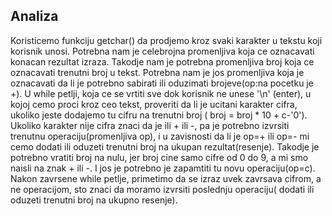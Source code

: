 ## Analiza
Koristicemo funkciju getchar() da prodjemo kroz svaki karakter u tekstu koji korisnik unosi. Potrebna nam je celebrojna promenljiva koja ce oznacavati konacan rezultat izraza. Takodje nam je potrebna promenljiva broj koja ce oznacavati trenutni broj u tekst. Potrebna nam je jos promenljiva koja je oznacavati da li je potrebno sabirati ili oduzimati brojeve(op:na pocetku je +).
U while petlji, koja ce se vrtiti sve dok korisnik ne unese '\n' (enter), u kojoj cemo proci kroz ceo tekst, proveriti da li je ucitani karakter cifra, ukoliko jeste dodajemo tu cifru na trenutni broj ( broj = broj * 10 + c-'0'). Ukoliko karakter nije cifra znaci da je ili + ili -, pa je potrebno izvrsiti trenutnu operaciju(promenljiva op), i u zavisnosti da li je op=+ ili op=- mi cemo dodati ili oduzeti trenutni broj na ukupan rezultat(resenje). Takodje je potrebno vratiti broj na nulu, jer broj cine samo cifre od 0 do 9, a mi smo naisli na znak + ili -. I jos je potrebno je zapamtiti tu novu operaciju(op=c). Nakon zavrsene while petlje, primetimo da se izraz uvek zavrsava cifrom, a ne operacijom, sto znaci da moramo izvrsiti poslednju operaciju( dodati ili oduzeti trenutni broj na ukupno resenje).
